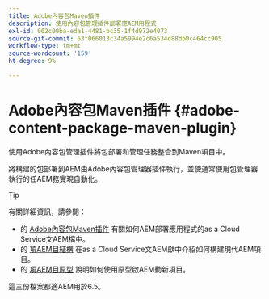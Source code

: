 ```yaml
---
title: Adobe內容包Maven插件
description: 使用內容包管理插件部署應AEM用程式
exl-id: 002c00ba-eda1-4481-bc35-1f4d972e4073
source-git-commit: 63f066013c34a5994e2c6a534d88db0c464cc905
workflow-type: tm+mt
source-wordcount: '159'
ht-degree: 9%

---
```


# Adobe內容包Maven插件 {#adobe-content-package-maven-plugin}

使用Adobe內容包管理插件將包部署和管理任務整合到Maven項目中。

將構建的包部署到AEM由Adobe內容包管理器插件執行，並使通常使用包管理器執行的任AEM務實現自動化。

>[!TIP]
>
>有關詳細資訊，請參閱：
>
>* 的 [Adobe內容包Maven插件](https://experienceleague.adobe.com/docs/experience-manager-cloud-service/implementing/developer-tools/maven-plugin.html?lang=en#developer-tools) 有關如何AEM部署應用程式的as a Cloud Service文AEM檔中。
>* 的 [項AEM目結構](https://experienceleague.adobe.com/docs/experience-manager-cloud-service/implementing/developing/aem-project-content-package-structure.html) 在as a Cloud Service文AEM獻中介紹如何構建現代AEM項目。
>* 的 [項AEM目原型](https://experienceleague.adobe.com/docs/experience-manager-core-components/using/developing/archetype/overview.html?lang=zh-Hant) 說明如何使用原型啟AEM動新項目。
>
>這三份檔案都適AEM用於6.5。
